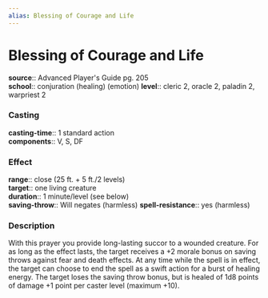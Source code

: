 ```yaml
---
alias: Blessing of Courage and Life
---
```


# Blessing of Courage and Life 

**source**:: Advanced Player's Guide pg. 205  
**school**:: conjuration (healing) (emotion)
**level**:: cleric 2, oracle 2, paladin 2, warpriest 2

### Casting 

**casting-time**:: 1 standard action  
**components**:: V, S, DF

### Effect 

**range**:: close (25 ft. + 5 ft./2 levels)  
**target**:: one living creature  
**duration**:: 1 minute/level (see below)  
**saving-throw**:: Will negates (harmless)
**spell-resistance**:: yes (harmless)

### Description 

With this prayer you provide long-lasting succor to a wounded creature. For as long as the effect lasts, the target receives a +2 morale bonus on saving throws against fear and death effects. At any time while the spell is in effect, the target can choose to end the spell as a swift action for a burst of healing energy. The target loses the saving throw bonus, but is healed of 1d8 points of damage +1 point per caster level (maximum +10).
